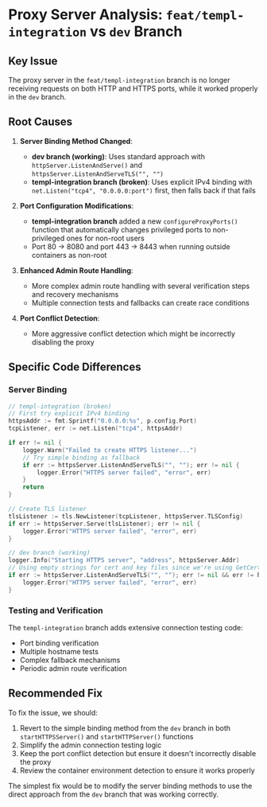 # Proxy Server Analysis: `feat/templ-integration` vs `dev` Branch

## Key Issue
The proxy server in the `feat/templ-integration` branch is no longer receiving requests on both HTTP and HTTPS ports, while it worked properly in the `dev` branch.

## Root Causes

1. **Server Binding Method Changed**:
   - **dev branch (working)**: Uses standard approach with `httpServer.ListenAndServe()` and `httpsServer.ListenAndServeTLS("", "")`
   - **templ-integration branch (broken)**: Uses explicit IPv4 binding with `net.Listen("tcp4", "0.0.0.0:port")` first, then falls back if that fails

2. **Port Configuration Modifications**:
   - **templ-integration branch** added a new `configureProxyPorts()` function that automatically changes privileged ports to non-privileged ones for non-root users
   - Port 80 → 8080 and port 443 → 8443 when running outside containers as non-root

3. **Enhanced Admin Route Handling**:
   - More complex admin route handling with several verification steps and recovery mechanisms
   - Multiple connection tests and fallbacks can create race conditions

4. **Port Conflict Detection**:
   - More aggressive conflict detection which might be incorrectly disabling the proxy

## Specific Code Differences

### Server Binding
```go
// templ-integration (broken)
// First try explicit IPv4 binding
httpsAddr := fmt.Sprintf("0.0.0.0:%s", p.config.Port)
tcpListener, err := net.Listen("tcp4", httpsAddr)

if err != nil {
    logger.Warn("Failed to create HTTPS listener...")
    // Try simple binding as fallback
    if err := httpsServer.ListenAndServeTLS("", ""); err != nil {
        logger.Error("HTTPS server failed", "error", err)
    }
    return
}

// Create TLS listener
tlsListener := tls.NewListener(tcpListener, httpsServer.TLSConfig)
if err := httpsServer.Serve(tlsListener); err != nil {
    logger.Error("HTTPS server failed", "error", err)
}

// dev branch (working)
logger.Info("Starting HTTPS server", "address", httpsServer.Addr)
// Using empty strings for cert and key files since we're using GetCertificate
if err := httpsServer.ListenAndServeTLS("", ""); err != nil && err != http.ErrServerClosed {
    logger.Error("HTTPS server failed", "error", err)
}
```

### Testing and Verification
The `templ-integration` branch adds extensive connection testing code:
- Port binding verification
- Multiple hostname tests
- Complex fallback mechanisms
- Periodic admin route verification

## Recommended Fix

To fix the issue, we should:

1. Revert to the simple binding method from the `dev` branch in both `startHTTPSServer()` and `startHTTPServer()` functions
2. Simplify the admin connection testing logic
3. Keep the port conflict detection but ensure it doesn't incorrectly disable the proxy
4. Review the container environment detection to ensure it works properly

The simplest fix would be to modify the server binding methods to use the direct approach from the `dev` branch that was working correctly.